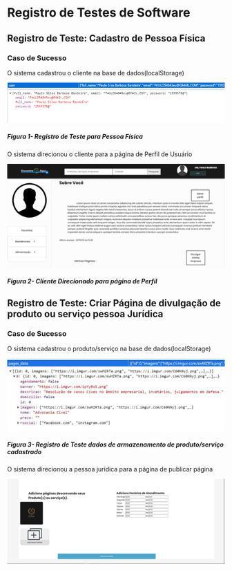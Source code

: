 # Registro de Testes de Software

## Registro de Teste: Cadastro de Pessoa Física

### Caso de Sucesso

<p> O sistema cadastrou o cliente na base de dados(localStorage) </p>

<p align="center"> 
  <img src="img/testes/RegistroTesteSucesso.PNG" width="800">
</p>

##### _Figura 1- Registro de Teste para Pessoa Física_

<p> O sistema direcionou o cliente para a página de Perfil de Usuário </p>

<p align="center"> 
  <img src="img/testes/RegistroTesteSucesso1.PNG" width="600">
</p>

##### _Figura 2- Cliente Direcionado para página de Perfil_

## Registro de Teste: Criar Página de divulgação de produto ou serviço pessoa Jurídica

### Caso de Sucesso

<p> O sistema cadastrou o produto/serviço na base de dados(localStorage) </p>

<p align="center"> 
  <img src="img/testes/RegistroTesteSucesso3.JPG" width="800">
</p>

##### _Figura 3- Registro de Teste dados de armazenamento de produto/serviço cadastrado_

<p> O sistema direcionou a pessoa jurídica para a página de publicar página </p>

<p align="center"> 
  <img src="img/testes/RegistroTeste_Sucesso2.JPG" width="600">
</p>
